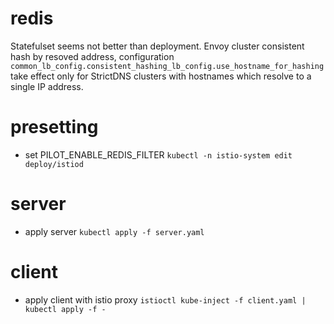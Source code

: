 # redis

Statefulset seems not better than deployment.
Envoy cluster consistent hash by resoved address, configuration 
`common_lb_config.consistent_hashing_lb_config.use_hostname_for_hashing` 
take effect only for StrictDNS clusters with hostnames which resolve to a 
single IP address.

# presetting

* set PILOT_ENABLE_REDIS_FILTER
`kubectl -n istio-system edit deploy/istiod`

# server

* apply server
`kubectl apply -f server.yaml`

# client

* apply client with istio proxy
`istioctl kube-inject -f client.yaml | kubectl apply -f -`

